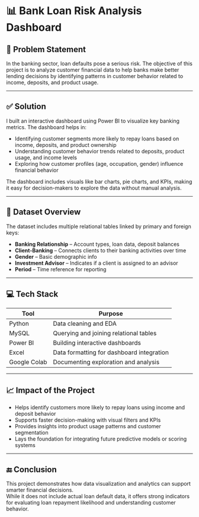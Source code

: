 # 📊 Bank Loan Risk Analysis Dashboard

## 📌 Problem Statement  
In the banking sector, loan defaults pose a serious risk. The objective of this project is to analyze customer financial data to help banks make better lending decisions by identifying patterns in customer behavior related to income, deposits, and product usage.

---

## ✅ Solution  
I built an interactive dashboard using Power BI to visualize key banking metrics. The dashboard helps in:

- Identifying customer segments more likely to repay loans based on income, deposits, and product ownership  
- Understanding customer behavior trends related to deposits, product usage, and income levels  
- Exploring how customer profiles (age, occupation, gender) influence financial behavior  

The dashboard includes visuals like bar charts, pie charts, and KPIs, making it easy for decision-makers to explore the data without manual analysis.

---

## 📂 Dataset Overview  
The dataset includes multiple relational tables linked by primary and foreign keys:

- **Banking Relationship** – Account types, loan data, deposit balances  
- **Client-Banking** – Connects clients to their banking activities over time  
- **Gender** – Basic demographic info  
- **Investment Advisor** – Indicates if a client is assigned to an advisor  
- **Period** – Time reference for reporting  

---

## 💻 Tech Stack  

| Tool             | Purpose                                  |
|------------------|-------------------------------------------|
| Python           | Data cleaning and EDA                     |
| MySQL            | Querying and joining relational tables    |
| Power BI         | Building interactive dashboards           |
| Excel            | Data formatting for dashboard integration |
| Google Colab     | Documenting exploration and analysis      |

---

## 📈 Impact of the Project  
- Helps identify customers more likely to repay loans using income and deposit behavior  
- Supports faster decision-making with visual filters and KPIs  
- Provides insights into product usage patterns and customer segmentation  
- Lays the foundation for integrating future predictive models or scoring systems  

---

## 🔚 Conclusion  
This project demonstrates how data visualization and analytics can support smarter financial decisions.  
While it does not include actual loan default data, it offers strong indicators for evaluating loan repayment likelihood and understanding customer behavior.

